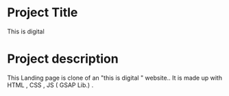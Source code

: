 # Project Title

This is digital

# Project description

This Landing page is clone of an "this is digital " website..
It is made up with HTML , CSS , JS ( GSAP Lib.) .
